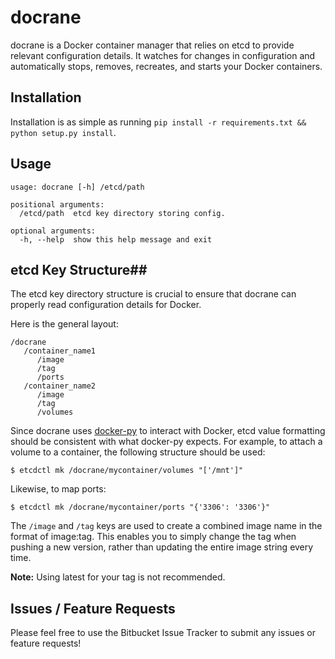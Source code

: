 # docrane #

docrane is a Docker container manager that relies on etcd to provide relevant configuration details. It watches for changes in configuration and automatically stops, removes, recreates, and starts your Docker containers.

## Installation ##

Installation is as simple as running `pip install -r requirements.txt && python setup.py install`.

## Usage ##

```
usage: docrane [-h] /etcd/path

positional arguments:
  /etcd/path  etcd key directory storing config.

optional arguments:
  -h, --help  show this help message and exit
```

## etcd Key Structure##

The etcd key directory structure is crucial to ensure that docrane can properly read configuration details for Docker.

Here is the general layout:
```
/docrane
   /container_name1
      /image
      /tag
      /ports
   /container_name2
      /image
      /tag
      /volumes
```

Since docrane uses [docker-py](http://docker-py.readthedocs.org/en/latest/) to interact with Docker, etcd value formatting should be consistent with what docker-py expects. For example, to attach a volume to a container, the following structure should be used:
```
$ etcdctl mk /docrane/mycontainer/volumes "['/mnt']"
```

Likewise, to map ports:
```
$ etcdctl mk /docrane/mycontainer/ports "{'3306': '3306'}"
```

The `/image` and `/tag` keys are used to create a combined image name in the format of image:tag. This enables you to simply change the tag when pushing a new version, rather than updating the entire image string every time.

**Note:** Using latest for your tag is not recommended.

## Issues / Feature Requests ##

Please feel free to use the Bitbucket Issue Tracker to submit any issues or feature requests!
